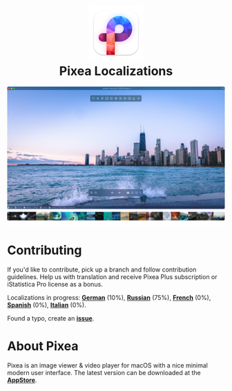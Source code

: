 <h1 align="center">
  <br>
  <a href="https://www.imagetasks.com/pixea"><img src="https://github.com/imagetasks/Pixea-Localizations/blob/main/i/pixea-logo.png?raw=true" width="128"></a>
  <br>
  <b>Pixea Localizations</b>
  <br>
</h1>

<p align="center">
  <img src="https://github.com/imagetasks/Pixea-Localizations/blob/main/i/pixea-screenshot.jpg?raw=true">
</p>

# Contributing

If you'd like to contribute, pick up a branch and follow contribution guidelines. Help us with translation and receive Pixea Plus subscription or iStatistica Pro license as a bonus.

Localizations in progress: [**German**](https://github.com/imagetasks/Pixea-Localizations/tree/German) (10%), [**Russian**](https://github.com/imagetasks/Pixea-Localizations/tree/Russian) (75%), [**French**](https://github.com/imagetasks/Pixea-Localizations/tree/French) (0%), [**Spanish**](https://github.com/imagetasks/Pixea-Localizations/tree/Spanish) (0%), [**Italian**](https://github.com/imagetasks/Pixea-Localizations/tree/Italian) (0%).

Found a typo, create an [**issue**](https://github.com/imagetasks/Pixea-Localizations/issues).

# About Pixea

Pixea is an image viewer & video player for macOS with a nice minimal modern user interface. The latest version can be downloaded at the [**AppStore**](https://apps.apple.com/app/pixea/id1507782672).
